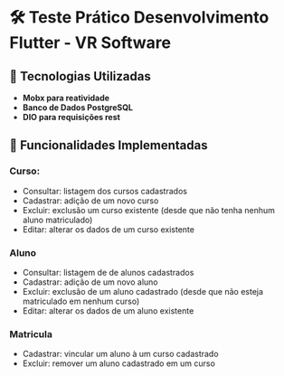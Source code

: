 # 🛠️ Teste Prático Desenvolvimento Flutter - VR Software


## 🧰 Tecnologias Utilizadas


- **Mobx para reatividade**
- **Banco de Dados PostgreSQL**
- **DIO para requisições rest**

## 🚀 Funcionalidades Implementadas

### Curso:
- Consultar: listagem dos cursos cadastrados
- Cadastrar: adição de um novo curso
- Excluir: exclusão um curso existente (desde que não
tenha nenhum aluno matriculado)
- Editar: alterar os dados de um curso existente

### Aluno
- Consultar: listagem de de alunos cadastrados
- Cadastrar: adição de um novo aluno
- Excluir: exclusão de um aluno cadastrado (desde que
não esteja matriculado em nenhum curso)
- Editar: alterar os dados de um aluno existente

### Matricula
- Cadastrar: vincular um aluno à um curso cadastrado
- Excluir: remover um aluno cadastrado em um curso
  

